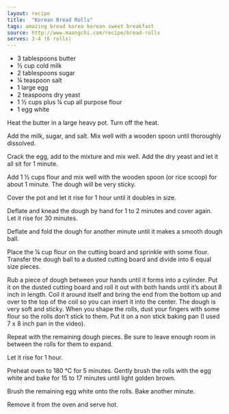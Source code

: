 ```yaml
---
layout: recipe
title:  "Korean Bread Rolls"
tags: amazing bread korea korean sweet breakfast
source: http://www.maangchi.com/recipe/bread-rolls
serves: 3-4 (6 rolls)
---
```

* 3 tablespoons butter
* ½ cup cold milk
* 2 tablespoons sugar
* ¼ teaspoon salt
* 1 large egg
* 2 teaspoons dry yeast
* 1 ½ cups plus ¼ cup all purpose flour
* 1 egg white

Heat the butter in a large heavy pot. Turn off the heat.

Add the milk, sugar, and salt. Mix well with a wooden spoon until thoroughly dissolved.

Crack the egg, add to the mixture and mix well. Add the dry yeast and let it all sit for 1 minute.

Add 1 ½ cups flour and mix well with the wooden spoon (or rice scoop) for about 1 minute. The dough will be very sticky.

Cover the pot and let it rise for 1 hour until it doubles in size.

Deflate and knead the dough by hand for 1 to 2 minutes and cover again. Let it rise for 30 minutes.

Deflate and fold the dough for another minute until it makes a smooth dough ball.

Place the ¼ cup flour on the cutting board and sprinkle with some flour. Transfer the dough ball to a dusted cutting board and divide into 6 equal size pieces.

Rub a piece of dough between your hands until it forms into a cylinder. Put it on the dusted cutting board and roll it out with both hands until it’s about 8 inch in length. Coil it around itself and bring the end from the bottom up and over to the top of the coil so you can insert it into the center. The dough is very soft and sticky. When you shape the rolls, dust your fingers with some flour so the rolls don’t stick to them. Put it on a non stick baking pan (I used 7 x 8 inch pan in the video).

Repeat with the remaining dough pieces. Be sure to leave enough room in between the rolls for them to expand.

Let it rise for 1 hour.

Preheat oven to 180 °C for 5 minutes. Gently brush the rolls with the egg white and bake for 15 to 17 minutes until light golden brown.

Brush the remaining egg white onto the rolls. Bake another minute.

Remove it from the oven and serve hot.
